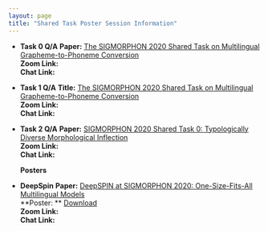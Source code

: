 ```yaml
---
layout: page
title: "Shared Task Poster Session Information"
---
```



- **Task 0 Q/A**
  **Paper:**  [The SIGMORPHON 2020 Shared Task on Multilingual Grapheme-to-Phoneme Conversion](Papers/39_paper.pdf) <br>
  **Zoom Link:** <br>
  **Chat Link:** <br>
  
- **Task 1 Q/A**
  **Title:**  [The SIGMORPHON 2020 Shared Task on Multilingual Grapheme-to-Phoneme Conversion](Papers/38_paper.pdf) <br>
  **Zoom Link:** <br>
  **Chat Link:** <br>
  
- **Task 2 Q/A**
  **Paper:**  [SIGMORPHON 2020 Shared Task 0: Typologically Diverse Morphological Inflection](Papers/37_paper.pdf) <br>
  **Zoom Link:** <br>
  **Chat Link:** <br>
  
  
  
  **Posters**
  
- **DeepSpin**
  **Paper:**  [DeepSPIN at SIGMORPHON 2020: One-Size-Fits-All Multilingual Models](Papers/18_paper.pdf) <br>
  **Poster: ** [Download](Posters/18_poster.pdf) <br>
  **Zoom Link:** <br>
  **Chat Link:** <br>
